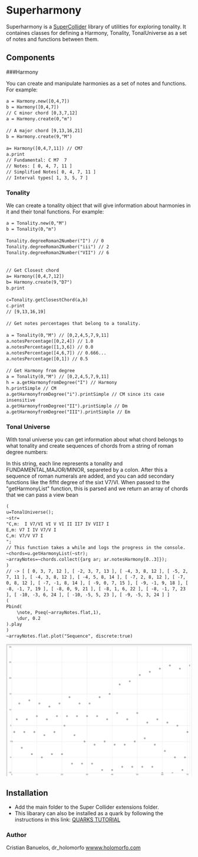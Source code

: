 # Superharmony

Superharmony is a [SuperCollider](https://supercollider.github.io/) library of utilities for exploring tonality. It containes classes for defining a Harmony, Tonality, TonalUniverse as a set of notes and functions between them.

## Components

###Harmony

You can create and manipulate harmonies as a set of notes and functions. For example:
```
a = Harmony.new([0,4,7])
b = Harmony([0,4,7])
// C minor chord [0,3,7,12]
a = Harmony.create(0,"m")
​
// A major chord [9,13,16,21]
b = Harmony.create(9,"M")
​
a= Harmony([0,4,7,11]) // CM7
a.print
// Fundamental: C M7  7
// Notes: [ 0, 4, 7, 11 ]
// Simplified Notes[ 0, 4, 7, 11 ]
// Interval types[ 1, 3, 5, 7 ]
```

### Tonality
We can create a tonality object that will give information about harmonies in it and their tonal functions. For example:

```
a = Tonality.new(0,"M")
b = Tonality(0,"m")
​
Tonality.degreeRoman2Number("I") // 0
Tonality.degreeRoman2Number("iii") // 2
Tonality.degreeRoman2Number("VII") // 6
​
​
// Get Closest chord
a= Harmony([0,4,7,12])
b= Harmony.create(9,"D7")
b.print
​
c=Tonality.getClosestChord(a,b)
c.print
// [9,13,16,19]
​
// Get notes percentages that belong to a tonality.
​
a = Tonality(0,"M") // [0,2,4,5,7,9,11]
a.notesPercentage([0,2,4]) // 1.0
a.notesPercentage([1,3,6]) // 0.0
a.notesPercentage([4,6,7]) // 0.666...
a.notesPercentage([0,1]) // 0.5
​
// Get Harmony from degree
a = Tonality(0,"M") // [0,2,4,5,7,9,11]
h = a.getHarmonyfromDegree("I") // Harmony
h.printSimple // CM
a.getHarmonyfromDegree("i").printSimple // CM since its case insensitive
a.getHarmonyfromDegree("II").printSimple // Dm
a.getHarmonyfromDegree("III").printSimple // Em
```


### Tonal Universe
With tonal universe you can get information about what chord belongs to what tonality and create sequences of chords from a string of roman degree numbers:

In this string, each line represents a tonality and FUNDAMENTAL,MAJOR/MINOR, separeted by a colon. After this a sequence of roman numerals are added, and you can add secondary functions like the fifht degree of the sixt V7/VI. When passed to the "getHarmonyList" function, this is parsed and we return an array of chords that we can pass a view bean

```
(
u=TonalUniverse();
~str=
"C,m:  I V7/VI VI V VI II II7 IV VII7 I
E,m: V7 I IV V7/V I
C,m: V7/V V7 I
";
// This function takes a while and logs the progress in the console.
~chords=u.getHarmonyList(~str);
~arrayNotes=~chords.collect({arg ar; ar.notesHarmony[0..3]});
)
// -> [ [ 0, 3, 7, 12 ], [ -2, 3, 7, 13 ], [ -4, 3, 8, 12 ], [ -5, 2, 7, 11 ], [ -4, 3, 8, 12 ], [ -4, 5, 8, 14 ], [ -7, 2, 8, 12 ], [ -7, 0, 8, 12 ], [ -7, -1, 8, 14 ], [ -9, 0, 7, 15 ], [ -9, -1, 9, 18 ], [ -8, -1, 7, 19 ], [ -8, 0, 9, 21 ], [ -8, 1, 6, 22 ], [ -8, -1, 7, 23 ], [ -10, -3, 6, 24 ], [ -10, -5, 5, 23 ], [ -9, -5, 3, 24 ] ]
(
Pbind(
    \note, Pseq(~arrayNotes.flat,1),
    \dur, 0.2
).play
)
~arrayNotes.flat.plot("Sequence", discrete:true)

```
![Piano roll](./graph.png)



## Installation
- Add the main folder to the Super Collider extensions folder. 
- This libarary can also be installed as a quark by following the instructions in this link: [QUARKS TUTORIAL](https://doc.sccode.org/Guides/UsingQuarks.html)


### Author
Cristian Banuelos, dr_holomorfo
[wwww.holomorfo.com](https://www.holomorfo.com)
